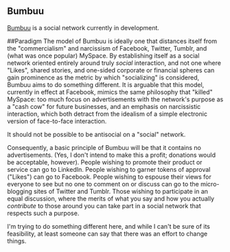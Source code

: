Bumbuu
--------------------------------

[Bumbuu](http://bumbuu.com) is a social network currently in development.

##Paradigm
The model of Bumbuu is ideally one that distances itself from the "commercialism" and narcissism of Facebook, Twitter, Tumblr, and (what was once popular) MySpace. By establishing itself as a social network oriented entirely around truly *social* interaction, and not one where "Likes", shared stories, and one-sided corporate or financial spheres can gain prominence as the metric by which "socializing" is considered, Bumbuu aims to do something different. It is arguable that this model, currently in effect at Facebook, mimics the same philosophy that "killed" MySpace: too much focus on advertisements with the network's purpose as a "cash cow" for future businesses, and an emphasis on narcissistic interaction, which both detract from the idealism of a simple electronic version of face-to-face interaction.


It should not be possible to be antisocial on a "social" network.
 

Consequently, a basic principle of Bumbuu will be that it contains no advertisements. (Yes, I don't intend to make this a profit; donations would be acceptable, however). People wishing to promote their product or service can go to LinkedIn. People wishing to garner tokens of approval ("Likes") can go to Facebook. People wishing to espouse their views for everyone to see but no one to comment on or discuss can go to the micro-blogging sites of Twitter and Tumblr. Those wishing to participate in an equal discussion, where the merits of what you say and how you actually *contribute* to those around you can take part in a social network that respects such a purpose.


I'm trying to do something different here, and while I can't be sure of its feasibility, at least someone can say that there was an effort to change things.
